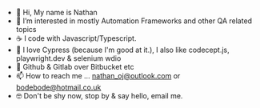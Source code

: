  - 👋 Hi, My name is Nathan 
 - 👀 I’m interested in mostly Automation Frameworks and other QA related topics
 - ☕️ I code with Javascript/Typescript.
 - 🚀 I love Cypress (because I'm good at it.), I also like codecept.js, playwright.dev & selenium wdio
 - 🌱 Github & Gitlab over Bitbucket etc
 - 📫 How to reach me ... nathan_oj@outlook.com  or  bodebode@hotmail.co.uk
 - 🤓 Don't be shy now, stop by & say hello, email me.

<!---
Bodebode/Bodebode is a ✨ special ✨ repository because its `README.md` (this file) appears on your GitHub profile.
You can click the Preview link to take a look at your changes.
--->
